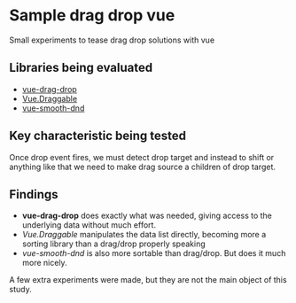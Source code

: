 # Sample drag drop vue

Small experiments to tease drag drop solutions with vue

## Libraries being evaluated

- [vue-drag-drop](https://github.com/cameronhimself/vue-drag-drop)
- [Vue.Draggable](https://github.com/SortableJS/Vue.Draggable)
- [vue-smooth-dnd](https://github.com/kutlugsahin/vue-smooth-dnd)

## Key characteristic being tested

Once drop event fires, we must detect drop target and instead to shift or
anything like that we need to make drag source a children of drop target.

## Findings

- **vue-drag-drop** does exactly what was needed, giving access to the
  underlying data without much effort.
- *Vue.Draggable* manipulates the data list directly, becoming more a sorting
  library than a drag/drop properly speaking
- *vue-smooth-dnd* is also more sortable than drag/drop. But does it much more
  nicely.

A few extra experiments were made, but they are not the main object of this
study.
